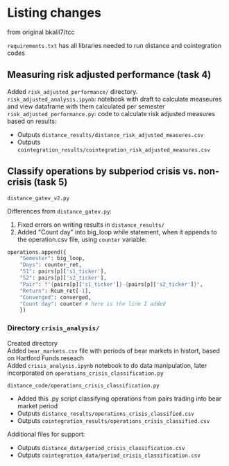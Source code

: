 # Listing changes
from original bkalil7/tcc

`requirements.txt` has all libraries needed to run distance and cointegration codes

## Measuring risk adjusted performance (task 4)

Added `risk_adjusted_performance/` directory.
`risk_adjusted_analysis.ipynb`: notebook with draft to calculate measeures and view dataframe with them calculated per semester
`risk_adjusted_performance.py`: code to calculate risk adjusted measures based on results:
- Outputs `distance_results/distance_risk_adjusted_measures.csv`
- Outputs `cointegration_results/cointegration_risk_adjusted_measures.csv`


## Classify operations by subperiod crisis vs. non-crisis (task 5)

`distance_gatev_v2.py`

Differences from `distance_gatev.py`:
1. Fixed errors on writing results in `distance_results/`
2. Added "Count day" into big_loop while statement, when it appends to the operation.csv file, using `counter` variable:

```python
operations.append({
    "Semester": big_loop,
    "Days": counter_ret,
    "S1": pairs[p]['s1_ticker'],
    "S2": pairs[p]['s2_ticker'],
    "Pair": f"{pairs[p]['s1_ticker']}-{pairs[p]['s2_ticker']}",
    "Return": Rcum_ret[-1],
    "Converged": converged,
    "Count day": counter # here is the line I added
    })
```

### Directory `crisis_analysis/`

Created directory
<br> Added `bear_markets.csv` file with periods of bear markets in histort, based on Hartford Funds reseach
<br> Added `crisis_analysis.ipynb` notebook to do data manipulation, later incorporated on `operations_crisis_classification.py`
    
`distance_code/operations_crisis_classification.py`
- Added this .py script classifying operations from pairs trading into bear market period
- Outputs `distance_results/operations_crisis_classified.csv`
- Outputs `cointegration_results/operations_crisis_classified.csv`
        
Additional files for support:        
- Outputs `distance_data/period_crisis_classification.csv`
- Outputs `cointegration_data/period_crisis_classification.csv`
